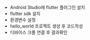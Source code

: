 - Android Studio에 flutter 플러그인 설치
- flutter sdk 설치
- 환경변수 설정
- hello_world 프로젝트 생성 후 코드작성
- 디바이스 크롬 연결 후 결과확인
